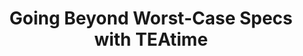 ---
type: paper
title: "Going Beyond Worst-Case Specs with TEAtime"
label: "DOI"
link: http://dx.doi.org/10.1109/MC.2004.1274004
year: 2004
authors:
  - name: Uht
    first: Augustus K.
---